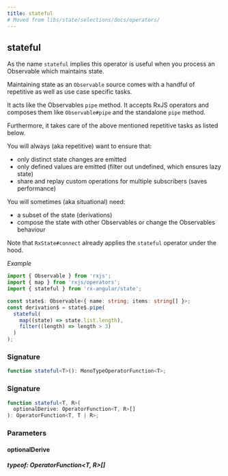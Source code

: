 ```yaml
---
title: stateful
# Moved from libs/state/selections/docs/operators/
---
```


## stateful

As the name `stateful` implies this operator is useful when you process an Observable which maintains state.

Maintaining state as an `Observable` source comes with a handful of repetitive as well as use case specific tasks.

It acts like the Observables `pipe` method.
It accepts RxJS operators and composes them like `Observable#pipe` and the standalone `pipe` method.

Furthermore, it takes care of the above mentioned repetitive tasks as listed below.

You will always (aka repetitive) want to ensure that:

- only distinct state changes are emitted
- only defined values are emitted (filter out undefined, which ensures lazy state)
- share and replay custom operations for multiple subscribers (saves performance)

You will sometimes (aka situational) need:

- a subset of the state (derivations)
- compose the state with other Observables or change the Observables behaviour

Note that `RxState#connect` already applies the `stateful` operator under the hood.

_Example_

```typescript
import { Observable } from 'rxjs';
import { map } from 'rxjs/operators';
import { stateful } from 'rx-angular/state';

const state$: Observable<{ name: string; items: string[] }>;
const derivation$ = state$.pipe(
  stateful(
    map((state) => state.list.length),
    filter((length) => length > 3)
  )
);
```

### Signature

```typescript
function stateful<T>(): MonoTypeOperatorFunction<T>;
```

### Signature

```typescript
function stateful<T, R>(
  optionalDerive: OperatorFunction<T, R>[]
): OperatorFunction<T, T | R>;
```

### Parameters

#### optionalDerive

##### typeof: OperatorFunction&#60;T, R&#62;[]
